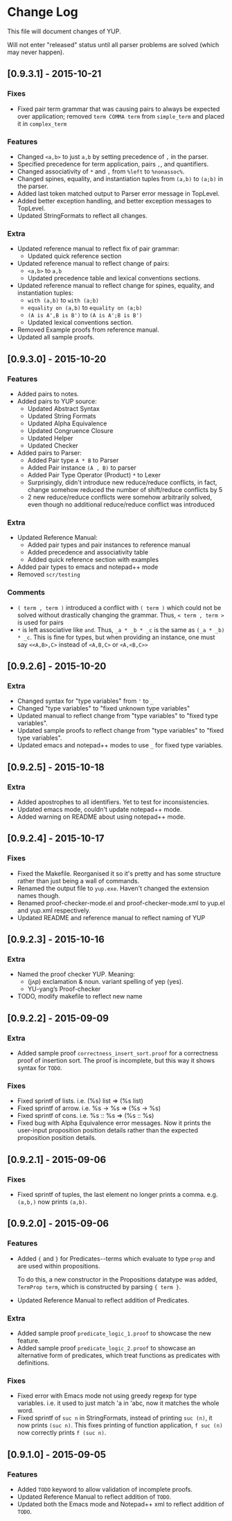 # Change Log
This file will document changes of YUP.

Will not enter "released" status until all parser problems are solved (which may never happen).

## [0.9.3.1] - 2015-10-21
### Fixes
- Fixed pair term grammar that was causing pairs to always be expected over application; removed `term COMMA term` from `simple_term` and placed it in `complex_term`

### Features
- Changed `<a,b>` to just `a,b` by setting precedence of `,` in the parser.
- Specified precedence for term application, pairs `,`, and quantifiers.
- Changed associativity of `*` and `,` from `%left` to `%nonassoc%`.
- Changed spines, equality, and instantiation tuples from `(a,b)` to `(a;b)` in the parser.
- Added last token matched output to Parser error message in TopLevel.
- Added better exception handling, and better exception messages to TopLevel.
- Updated StringFormats to reflect all changes. 

### Extra
- Updated reference manual to reflect fix of pair grammar:
	- Updated quick reference section
- Updated reference manual to reflect change of pairs:
	- `<a,b>` to `a,b`
	- Updated precedence table and lexical conventions sections.
- Updated reference manual to reflect change for spines, equality, and instantiation tuples:
	- `with (a,b)` to `with (a;b)`
	- `equality on (a,b)` to `equality on (a;b)`
	- `(A is A',B is B')` to `(A is A';B is B')`
	- Updated lexical conventions section.
- Removed Example proofs from reference manual.
- Updated all sample proofs.

## [0.9.3.0] - 2015-10-20
### Features
- Added pairs to notes.
- Added pairs to YUP source:
	- Updated Abstract Syntax
	- Updated String Formats
	- Updated Alpha Equivalence
	- Updated Congruence Closure
	- Updated Helper
	- Updated Checker
- Added pairs to Parser:
	- Added Pair type `A * B` to Parser
	- Added Pair instance `(A , B)` to parser
	- Added Pair Type Operator (Product) `*` to Lexer
	- Surprisingly, didn't introduce new reduce/reduce conflicts, in fact, change somehow reduced the number of shift/reduce conflicts by 5 
	- 2 new reduce/reduce conflicts were somehow arbitrarily solved, even though no additional reduce/reduce conflict was introduced 

### Extra
- Updated Reference Manual:
	- Added pair types and pair instances to reference manual
	- Added precedence and associativity table
	- Added quick reference section with examples
- Added pair types to emacs and notepad++ mode
- Removed `scr/testing`

### Comments
- `( term , term )` introduced a conflict with `( term )` which could not be solved without drastically changing the grammar. Thus, `< term , term >` is used for pairs
- `*` is left associative like `and`. Thus, `_a * _b * _c` is the same as `(_a * _b) * _c`. This is fine for types, but when providing an instance, one must say `<<A,B>,C>` instead of `<A,B,C>` or `<A,<B,C>>`

## [0.9.2.6] - 2015-10-20
### Extra
- Changed syntax for "type variables" from `'` to `_`
- Changed "type variables" to "fixed unknown type variables"
- Updated manual to reflect change from "type variables" to "fixed type variables".
- Updated sample proofs to reflect change from "type variables" to "fixed type variables".
- Updated emacs and notepad++ modes to use `_` for fixed type variables.

## [0.9.2.5] - 2015-10-18
### Extra
- Added apostrophes to all identifiers. Yet to test for inconsistencies.
- Updated emacs mode, couldn't update notepad++ mode.
- Added warning on README about using notepad++ mode.

## [0.9.2.4] - 2015-10-17
### Fixes
- Fixed the Makefile. Reorganised it so it's pretty and has some structure rather than just being a wall of commands. 
- Renamed the output file to `yup.exe`. Haven't changed the extension names though.
- Renamed proof-checker-mode.el and proof-checker-mode.xml to yup.el and yup.xml respectively.
- Updated README and reference manual to reflect naming of YUP

## [0.9.2.3] - 2015-10-16
### Extra
- Named the proof checker YUP. Meaning:
	-  (jʌp) exclamation & noun. variant spelling of yep (yes).
	-  YU-yang’s Proof-checker
- TODO, modify makefile to reflect new name

## [0.9.2.2] - 2015-09-09
### Extra
- Added sample proof `correctness_insert_sort.proof` for a correctness proof of insertion sort. The proof is incomplete, but this way it shows syntax for `TODO`.
### Fixes
- Fixed sprintf of lists. i.e. (%s) list => (%s list)
- Fixed sprintf of arrow. i.e. %s -> %s => (%s -> %s)
- Fixed sprintf of cons. i.e. %s :: %s => (%s :: %s)
- Fixed bug with Alpha Equivalence error messages. Now it prints the user-input proposition position details rather than the expected proposition position details.

## [0.9.2.1] - 2015-09-06
### Fixes
- Fixed sprintf of tuples, the last element no longer prints a comma. e.g. `(a,b,)` now prints `(a,b)`.

## [0.9.2.0] - 2015-09-06
### Features
- Added `{` and `}` for Predicates--terms which evaluate to type `prop` and are used within propositions. 

	To do this, a new constructor in the Propositions datatype was added, `TermProp term`, which is constructed by parsing `{ term }`.
- Updated Reference Manual to reflect addition of Predicates.

### Extra
- Added sample proof `predicate_logic_1.proof` to showcase the new feature.
- Added sample proof `predicate_logic_2.proof` to showcase an alternative form of predicates, which treat functions as predicates with definitions.

### Fixes
- Fixed error with Emacs mode not using greedy regexp for type variables. i.e. it used to just match 'a in 'abc, now it matches the whole word.
- Fixed sprintf of `suc n` in StringFormats, instead of printing `suc (n)`, it now prints `(suc n)`. This fixes printing of function application, `f suc (n)` now correctly prints `f (suc n)`.

## [0.9.1.0] - 2015-09-05
### Features
- Added `TODO` keyword to allow validation of incomplete proofs.
- Updated Reference Manual to reflect addition of `TODO`.
- Updated both the Emacs mode and Notepad++ xml to reflect addition of `TODO`.